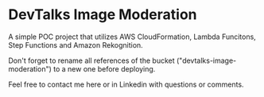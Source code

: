 # DevTalks Image Moderation
A simple POC project that utilizes AWS CloudFormation, Lambda Funcitons, Step Functions and Amazon Rekognition.

Don't forget to rename all references of the bucket ("devtalks-image-moderation") to a new one before deploying.

Feel free to contact me here or in Linkedin with questions or comments.
